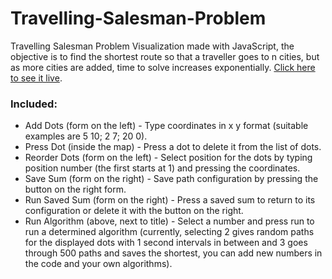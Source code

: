 # Travelling-Salesman-Problem
Travelling Salesman Problem Visualization made with JavaScript, the objective is to find the shortest route so that a traveller goes to n cities, but as more cities are added, time to solve increases exponentially. [Click here to see it live](https://matcalixto.github.io/Travelling-Salesman-Problem/).
### Included:
- Add Dots (form on the left) - Type coordinates in x y format (suitable examples are 5 10; 2 7; 20 0).
- Press Dot (inside the map) - Press a dot to delete it from the list of dots.
- Reorder Dots (form on the left) - Select position for the dots by typing position number (the first starts at 1) and pressing the coordinates.
- Save Sum (form on the right) - Save path configuration by pressing the button on the right form.
- Run Saved Sum (form on the right) - Press a saved sum to return to its configuration or delete it with the button on the right.
- Run Algorithm (above, next to title) - Select a number and press run to run a determined algorithm (currently, selecting 2 gives random paths for the displayed dots with 1 second intervals in between and 3 goes through 500 paths and saves the shortest, you can add new numbers in the code and your own algorithms).
